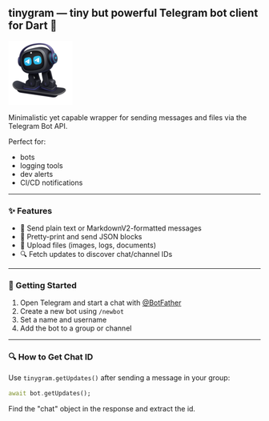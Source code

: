 ## tinygram — tiny but powerful Telegram bot client for Dart 🚀

![Logo](https://raw.githubusercontent.com/4uzhoy/tinygram/main/assets/icologo3_small.png)

Minimalistic yet capable wrapper for sending messages and files via the Telegram Bot API.

Perfect for:
- bots
- logging tools
- dev alerts
- CI/CD notifications

---

### ✨ Features

- 📩 Send plain text or MarkdownV2-formatted messages  
- 🧾 Pretty-print and send JSON blocks  
- 📎 Upload files (images, logs, documents)  
- 🔍 Fetch updates to discover chat/channel IDs  

---

### 🚀 Getting Started

1. Open Telegram and start a chat with [@BotFather](https://t.me/BotFather)
2. Create a new bot using `/newbot`
3. Set a name and username
4. Add the bot to a group or channel

---

### 🔍 How to Get Chat ID

Use `tinygram.getUpdates()` after sending a message in your group:

```dart
await bot.getUpdates();
```

Find the "chat" object in the response and extract the id.
